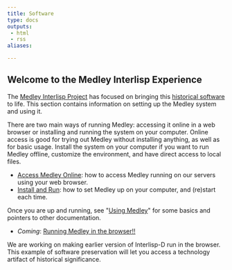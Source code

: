 ```yaml
---
title: Software
type: docs
outputs:
 - html
 - rss
aliases:

---
```

## Welcome to the Medley Interlisp Experience

The [Medley Interlisp Project](/project) has focused on bringing this [historical software](/history) to life. This section contains information on setting up the Medley system and using it.

There are two main ways of running Medley: accessing it online in a web browser or installing and running the system on your computer. Online access is good for trying out Medley without installing anything, as well as for basic usage. Install the system on your computer if you want to run Medley offline, customize the environment, and have direct access to local files.

* [Access Medley Online](access-online): how to access Medley running on our servers using your web browser. 
* [Install and Run](install-and-run): how to set Medley up on your computer, and (re)start each time.

Once you are up and running, see "[Using Medley](using-medley)" for some basics and pointers to other documentation.

* *Coming*: [Running Medley in the browser!!](https://groups.google.com/g/lispcore/c/tiD2PUzBLCo/m/HuqWV63_AQAJ)

We are working on making earlier version of Interlisp-D run in the browser. This example of software preservation will let you access a technology artifact of historical significance.
